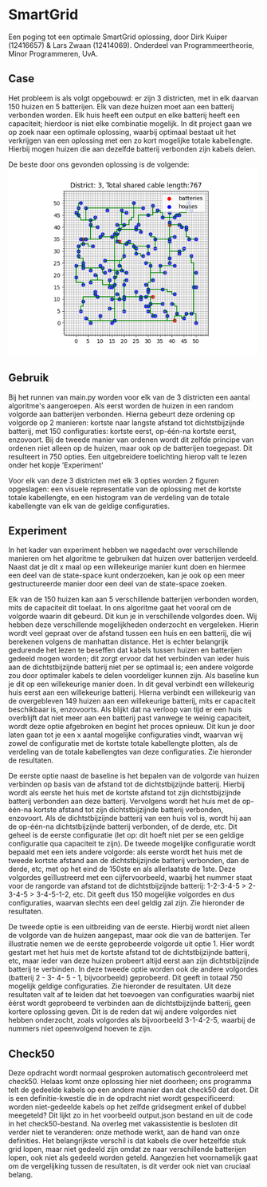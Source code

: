 # SmartGrid

Een poging tot een optimale SmartGrid oplossing, door Dirk Kuiper (12416657) & Lars Zwaan (12414069).
Onderdeel van Programmeertheorie, Minor Programmeren, UvA. 

## Case

Het probleem is als volgt opgebouwd: er zijn 3 districten, met in elk daarvan 150 huizen en 5 batterijen. 
Elk van deze huizen moet aan een batterij verbonden worden. Elk huis heeft een output en elke batterij
heeft een capaciteit; hierdoor is niet elke combinatie mogelijk. In dit project gaan we op zoek naar een 
optimale oplossing, waarbij optimaal bestaat uit het verkrijgen van een oplossing met een zo kort mogelijke
totale kabellengte. Hierbij mogen huizen die aan dezelfde batterij verbonden zijn kabels delen.

De beste door ons gevonden oplossing is de volgende:
<img src="output/plots/3_all_closest_only houses.png" width="500" heigth="500" alt="SmartGrid - optimale oplossing">

## Gebruik

Bij het runnen van main.py worden voor elk van de 3 districten een aantal algoritme's aangeroepen. 
Als eerst worden de huizen in een random volgorde aan batterijen verbonden. Hierna gebeurt 
deze ordening op volgorde op 2 manieren: kortste naar langste afstand 
tot dichtstbijzijnde batterij, met 150 configuraties: kortste eerst, op-één-na kortste eerst, enzovoort. 
Bij de tweede manier van ordenen wordt dit zelfde principe van ordenen niet alleen op de huizen, 
maar ook op de batterijen toegepast. Dit resulteert in 750 opties. Een uitgebreidere toelichting 
hierop valt te lezen onder het kopje 'Experiment'

Voor elk van deze 3 districten met elk 3 opties worden 2 figuren opgeslagen: een visuele
representatie van de oplossing met de kortste totale kabellengte, en een histogram van de
verdeling van de totale kabellengte van elk van de geldige configuraties. 

## Experiment

In het kader van experiment hebben we nagedacht over verschillende manieren om het algoritme te gebruiken dat huizen over batterijen verdeeld. Naast dat je dit x maal op een willekeurige manier kunt doen en hiermee een deel van de state-space kunt onderzoeken, kan je ook op een meer gestructureerde manier door een deel van de state-space zoeken. 

Elk van de 150 huizen kan aan 5 verschillende batterijen verbonden worden, mits de capaciteit dit toelaat. In ons algoritme gaat het vooral om de volgorde waarin dit gebeurd. Dit kun je in verschillende volgordes doen. Wij hebben deze verschillende mogelijkheden onderzocht en vergeleken. Hierin wordt veel gepraat over de afstand tussen een huis en een batterij, die wij berekenen volgens de manhattan distance. Het is echter belangrijk gedurende het lezen te beseffen dat kabels tussen huizen en batterijen gedeeld mogen worden; dit zorgt ervoor dat het verbinden van ieder huis aan de dichtstbijzijnde batterij niet per se optimaal is; een andere volgorde zou door optimaler kabels te delen voordeliger kunnen zijn. 
Als baseline kun je dit op een willekeurige manier doen. In dit geval verbindt een willekeurig huis eerst aan een willekeurige batterij. Hierna verbindt een willekeurig van de overgebleven 149  huizen aan een willekeurige batterij, mits er capaciteit beschikbaar is, enzovoorts. Als blijkt dat na verloop van tijd er een huis overblijft dat niet meer aan een batterij past vanwege te weinig capaciteit, wordt deze optie afgebroken en begint het proces opnieuw. Dit kun je door laten gaan tot je een x aantal mogelijke configuraties vindt, waarvan wij zowel de configuratie met de kortste totale kabellengte plotten, als de verdeling van de totale kabellengtes van deze configuraties. Zie hieronder de resultaten. 

De eerste optie naast de baseline is het bepalen van de volgorde van huizen verbinden op basis van de afstand tot de dichtstbijzijnde batterij. Hierbij wordt als eerste het huis met de kortste afstand tot zijn dichtstbijzijnde batterij verbonden aan deze batterij. Vervolgens wordt het huis met de op-één-na kortste afstand tot zijn dichtstbijzijnde batterij verbonden, enzovoort. Als de dichtstbijzijnde batterij van een huis vol is, wordt hij aan de op-één-na dichtstbijzijnde batterij verbonden, of de derde, etc. Dit geheel is de eerste configuratie (let op: dit hoeft niet per se een geldige configuratie qua capaciteit te zijn). De tweede mogelijke configuratie wordt bepaald met een iets andere volgorde: als eerste wordt het huis met de tweede kortste afstand aan de dichtstbijzijnde batterij verbonden, dan de derde, etc, met op het eind de 150ste en als allerlaatste de 1ste. Deze volgordes geïllustreerd met een cijfervoorbeeld, waarbij het nummer staat voor de rangorde van afstand tot de dichtstbijzijnde batterij: 1-2-3-4-5 > 2-3-4-5 > 3-4-5-1-2, etc. Dit geeft dus 150 mogelijke volgordes en dus configuraties, waarvan slechts een deel geldig zal zijn. Zie hieronder de resultaten. 

De tweede optie is een uitbreiding van de eerste. Hierbij wordt niet alleen de volgorde van de huizen aangepast, maar ook die van de batterijen. Ter illustratie nemen we de eerste geprobeerde volgorde uit optie 1. Hier wordt gestart met het huis met de kortste afstand tot de dichtstbijzijnde batterij, etc, maar ieder van deze huizen probeert altijd eerst aan zijn dichtstbijzijnde batterij te verbinden. In deze tweede optie worden ook de andere volgordes (batterij 2 - 3- 4- 5 - 1, bijvoorbeeld) geprobeerd. Dit geeft in totaal 750 mogelijk geldige configuraties. Zie hieronder de resultaten. 
Uit deze resultaten valt af te leiden dat het toevoegen van configuraties waarbij niet éérst wordt geprobeerd te verbinden aan de dichtstbijzijnde batterij, geen kortere oplossing geven. Dit is de reden dat wij andere volgordes niet hebben onderzocht, zoals volgordes als  bijvoorbeeld 3-1-4-2-5, waarbij de nummers niet opeenvolgend hoeven te zijn.

## Check50

Deze opdracht wordt normaal gesproken automatisch gecontroleerd met check50. Helaas komt onze oplossing hier niet doorheen; ons programma telt
de gedeelde kabels op een andere manier dan dat check50 dat doet. Dit is een definitie-kwestie die in de opdracht niet wordt gespecificeerd:
worden niet-gedeelde kabels op het zelfde gridsegment enkel of dubbel meegeteld? Dit lijkt zo in het voorbeeld output.json bestand en uit de
code in het check50-bestand. Na overleg met vakassistentie is besloten dit verder niet te veranderen: onze methode werkt, aan de hand van onze 
definities. Het belangrijkste verschil is dat kabels die over hetzelfde stuk grid lopen, maar niet gedeeld zijn omdat ze naar verschillende 
batterijen lopen, ook niet als gedeeld worden geteld. Aangezien het voornamelijk gaat om de vergelijking tussen de resultaten, is dit verder
ook niet van cruciaal belang. 
